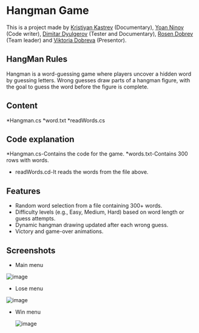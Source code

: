 # Hangman Game

This is a project made by [Kristiyan Kastrev](https://github.com/KristiyanKastrev) (Documentary), [Yoan Ninov](https://github.com/yoyoXD9) (Code writer), [Dimitar Dyulgerov](https://github.com/USAAAAAAA) (Tester and Documentary), [Rosen Dobrev](https://github.com/RosenDobrev) (Team leader) and [Viktoria Dobreva](https://github.com/viktoria) (Presentor).

## HangMan Rules 
Hangman is a word-guessing game where players uncover a hidden word by guessing letters. Wrong guesses draw parts of a hangman figure, with the goal to guess the word before the figure is complete.

## Content
*Hangman.cs
*word.txt
*readWords.cs

## Code explanation
*Hangman.cs-Contains the code for the game.
*words.txt-Contains 300 rows with words.
* readWords.cd-It reads the words from the file above.

## Features
* Random word selection from a file containing 300+ words.
* Difficulty levels (e.g., Easy, Medium, Hard) based on word length or guess attempts.
* Dynamic hangman drawing updated after each wrong guess.
* Victory and game-over animations.

## Screenshots
* Main menu

![image](https://github.com/user-attachments/assets/896f27fa-2334-4d2b-af46-ce6906f02c75)


* Lose menu

![image](https://github.com/user-attachments/assets/78135cf1-6a6e-4a41-ba5b-cf80c45bb8f5)



* Win menu

  ![image](https://github.com/user-attachments/assets/7183f03d-d157-4175-9bf7-91b616f0702b)


